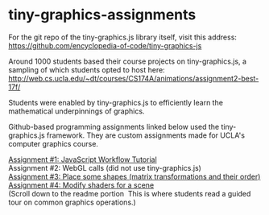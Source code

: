 # tiny-graphics-assignments

For the git repo of the tiny-graphics.js library itself, visit this address:  
https://github.com/encyclopedia-of-code/tiny-graphics-js

Around 1000 students based their course projects on tiny-graphics.js, a sampling of which students opted to host here:  
http://web.cs.ucla.edu/~dt/courses/CS174A/animations/assignment2-best-17f/

Students were enabled by tiny-graphics.js to efficiently learn the mathematical underpinnings of graphics.

Github-based programming assignments linked below used the tiny-graphics.js framework.  They are custom assignments made for UCLA's computer graphics course.

[Assignment #1: JavaScript Workflow Tutorial](https://github.com/intro-graphics-master/a1_s19)  
Assignment #2: WebGL calls (did not use tiny-graphics.js)  
[Assignment #3: Place some shapes (matrix transformations and their order)](https://github.com/intro-graphics-master/a3_s19)  
[Assignment #4: Modify shaders for a scene](https://github.com/intro-graphics-master/a4_s19)  
(Scroll down to the readme portion  This is where students read a guided tour on common graphics operations.)
